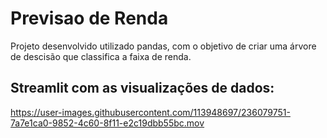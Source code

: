 # Previsao de Renda

Projeto desenvolvido utilizado pandas, com o objetivo de criar uma árvore de descisão que classifica a faixa de renda.

## Streamlit com as visualizações de dados:

https://user-images.githubusercontent.com/113948697/236079751-7a7e1ca0-9852-4c60-8f11-e2c19dbb55bc.mov

